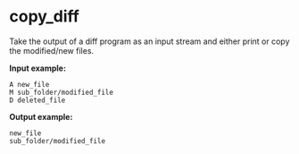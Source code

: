 copy_diff
=========

Take the output of a diff program as an input stream and either print or copy the modified/new files.

**Input example:**

```
A new_file
M sub_folder/modified_file
D deleted_file
```

**Output example:**

```
new_file
sub_folder/modified_file
```
